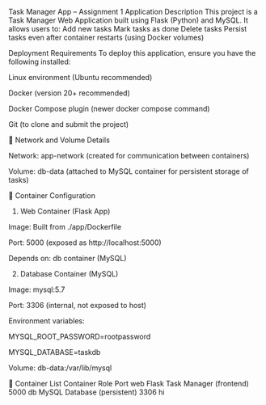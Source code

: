 Task Manager App – Assignment 1
Application Description
This project is a Task Manager Web Application built using Flask (Python) and MySQL.
It allows users to:
Add new tasks
Mark tasks as done
Delete tasks
Persist tasks even after container restarts (using Docker volumes)

Deployment Requirements
To deploy this application, ensure you have the following installed:

Linux environment (Ubuntu recommended)

Docker (version 20+ recommended)

Docker Compose plugin (newer docker compose command)

Git (to clone and submit the project)

📌 Network and Volume Details

Network: app-network (created for communication between containers)

Volume: db-data (attached to MySQL container for persistent storage of tasks)

📌 Container Configuration
1. Web Container (Flask App)

Image: Built from ./app/Dockerfile

Port: 5000 (exposed as http://localhost:5000)

Depends on: db container (MySQL)

2. Database Container (MySQL)

Image: mysql:5.7

Port: 3306 (internal, not exposed to host)

Environment variables:

MYSQL_ROOT_PASSWORD=rootpassword

MYSQL_DATABASE=taskdb

Volume: db-data:/var/lib/mysql

📌 Container List
Container	Role	Port
web	Flask Task Manager (frontend)	5000
db	MySQL Database (persistent)	3306
hi



